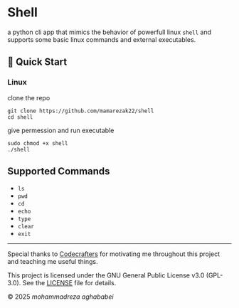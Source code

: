 # Shell

a python cli app that mimics the behavior of powerfull linux `shell` and supports some basic linux commands and external executables.

## 🚀 Quick Start
### Linux

clone the repo
```shell
git clone https://github.com/mamarezak22/shell
cd shell
```

give permession and run executable
```shell
sudo chmod +x shell
./shell
```

## Supported Commands
- `ls`
- `pwd`
- `cd`
- `echo`
- `type`
- `clear`
- `exit`

---


Special thanks to [Codecrafters](https://app.codecrafters.io) for motivating me throughout this project and teaching me useful things.

This project is licensed under the GNU General Public License v3.0 (GPL-3.0). See the [LICENSE](LICENCE) file for details.

© 2025 *mohammadreza aghababei*

